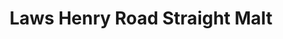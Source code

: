 ---
layout: recipe
title: Laws Henry Road Straight Malt
category: North American - Other
aged: NAS
abv: 47.5
distillery: Laws Whiskey House
distillery-location: Colorado, USA
nose:
palate:
finish:
tag:
    - whiskey
---